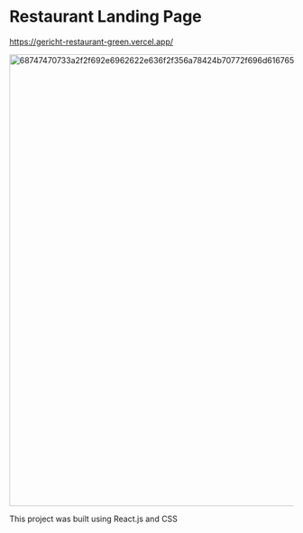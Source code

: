 # Restaurant Landing Page

https://gericht-restaurant-green.vercel.app/

<img width="800" alt="68747470733a2f2f692e6962622e636f2f356a78424b70772f696d6167652e706e67" src="https://user-images.githubusercontent.com/96782909/204058055-85d22e64-f091-4c43-a8fb-e2522c239e0a.png">

This project was built using React.js and CSS

